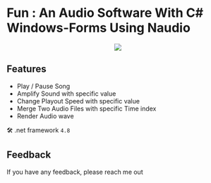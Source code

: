 # Fun : An Audio Software With C# Windows-Forms Using Naudio
<p align="center">
 <img  src="https://snipboard.io/fUgQZs.jpg">
</p>

## Features

- Play / Pause Song
- Amplify Sound with specific value
- Change Playout Speed with specific value
- Merge Two Audio Files with specific Time index
- Render Audio wave


 🛠 .net framework `4.8`



## Feedback

If you have any feedback, please reach me out 

